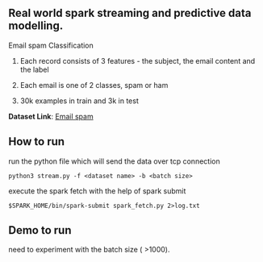 ## Real world spark streaming and predictive data modelling.
Email spam Classification

1.  Each record consists of 3 features - the subject, the email content and the label

2.  Each email is one of 2 classes, spam or ham

3.  30k examples in train and 3k in test



**Dataset Link**: [Email spam](https://drive.google.com/drive/folders/10Ys7jqesPfChrAahi4y6rw7FDCGPFFA0)

## How to run
run the python file which will send the data over tcp connection

```python3 stream.py -f <dataset name> -b <batch size>```

execute the spark fetch with the help of spark submit

```$SPARK_HOME/bin/spark-submit spark_fetch.py 2>log.txt```

## Demo to run
need to experiment with the batch size ( >1000).